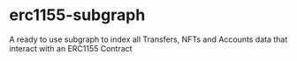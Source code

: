 # erc1155-subgraph

A ready to use subgraph to index all Transfers, NFTs and Accounts data that interact with an ERC1155 Contract